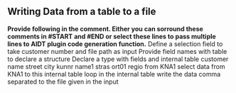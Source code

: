 
## Writing Data from a table to a file
<b> Provide following in the comment. Either you can sorround these comments in #START and #END or select these lines to pass multiple lines to AIDT plugin code generation function.</b>
Define a selection field to take customer number  and file path as input
Provide field names with table to declare a structure
Declare a type with fields and internal table
customer    name  street    city
kunnr  name1  stras ort01 regio
from KNA1
select data from KNA1 to this internal table
loop in the internal table write the data comma separated to the file given in the input

